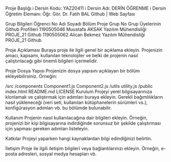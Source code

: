 Proje Başlığı
ℹ️ Dersin Kodu: YAZ20411
ℹ️ Dersin Adı: DERİN ÖĞRENME
ℹ️ Dersin Öğretim Elemanı: Öğr. Gör. Dr. Fatih BAL Github | Web Sayfası

Grup Bilgileri
Öğrenci No	Adı Soyadı	Bölüm	Proje Grup No	Grup Üyelerinin Github Profilleri
1190505046	Muustafa AKSAK	Yazılım Mühendisliği	PROJE_21	Github
1190505062	Alican Bekmez	Yazılım Mühendisliği	PROJE_21	Github

Proje Açıklaması
Buraya proje ile ilgili genel bir açıklama ekleyin. Projenizin amacı, kapsamı, kullanılan teknolojiler ve belki de projenin nasıl çalıştırılacağı gibi önemli bilgileri içermelidir.

Proje Dosya Yapısı
Projenizin dosya yapısını açıklayan bir bölüm ekleyebilirsiniz. Örneğin:

/src
/components
Component1.js
Component2.js
/utils
utility.js
/public
index.html
README.md
LICENSE
Kurulum
Projeyi yerel bilgisayarınıza klonlamak ve çalıştırmak için adımları buraya ekleyin.
Gerekli bağımlılıkların nasıl yükleneceği (veri seti, kullanılan kütüphanelerin sürümleri vs.), konfigürasyon adımları vb. bu bölümde bulunabilir.

Kullanım
Projenin nasıl kullanılacağına dair bilgileri ekleyin. Örneğin, projenizi bir kişi bilgisayarına indirdiğinde sorunsuz bir şekilde çalıştırması için yapması gereken adımları listeleyin.

Katkılar
Projeyi yaparken hangi kaynaklardan bilgi edindiğinizi belirtin.

İletişim
Proje ile ilgili iletişim bilgileri veya bağlantılarınızı ekleyin. Örneğin, e-posta adresleri, sosyal medya hesapları vb.
